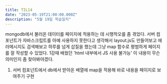 ```yaml
---
title: TIL14
date: "2023-05-19T21:00:00.000Z"
description: "5월 19일 학습일지"
---
```

mongodb에서 불러온 데이터를 페이지에 적용하는 데 시행착오를 좀 겪었다. 서버 컴포넌트가 자바스크립트를 아예 사용하지 못한다고 생각해서 layout.js도 만들어보고 에러메시지도 검색해보고 하루를 넘게 삽질을 했는데 그냥 map 함수로 평범하게 페이지를 잘 작성할 수 있었다. 1강때 배웠던 'html 내부에서 JS 사용 불가능' 이 내용이 무슨 의미인지 좀 찾아봐야겠다.
1. 서버 컴포넌트에서 db에서 받아온 배열에 map을 적용해 바로 내용을 페이지로 보여주기 구현 

